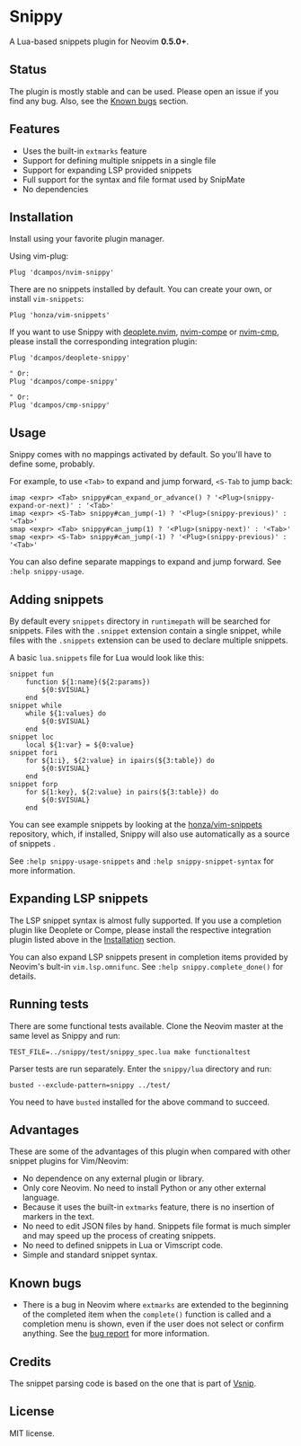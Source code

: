# Snippy

A Lua-based snippets plugin for Neovim **0.5.0+**.

## Status

The plugin is mostly stable and can be used. Please open an issue if you
find any bug. Also, see the [Known bugs](#known-bugs) section.

## Features

* Uses the built-in `extmarks` feature
* Support for defining multiple snippets in a single file
* Support for expanding LSP provided snippets
* Full support for the syntax and file format used by SnipMate
* No dependencies

## Installation

Install using your favorite plugin manager.

Using vim-plug:

```vim
Plug 'dcampos/nvim-snippy'
```

There are no snippets installed by default. You can create your own, or install
`vim-snippets`:

```vim
Plug 'honza/vim-snippets'
```

If you want to use Snippy with [deoplete.nvim][2], [nvim-compe][3] or [nvim-cmp][4], please install the
corresponding integration plugin:

```vim
Plug 'dcampos/deoplete-snippy'

" Or:
Plug 'dcampos/compe-snippy'

" Or:
Plug 'dcampos/cmp-snippy'
```

## Usage

Snippy comes with no mappings activated by default. So you'll have to define
some, probably.

For example, to use `<Tab>` to expand and jump forward, `<S-Tab` to jump back:

```vim
imap <expr> <Tab> snippy#can_expand_or_advance() ? '<Plug>(snippy-expand-or-next)' : '<Tab>'
imap <expr> <S-Tab> snippy#can_jump(-1) ? '<Plug>(snippy-previous)' : '<Tab>'
smap <expr> <Tab> snippy#can_jump(1) ? '<Plug>(snippy-next)' : '<Tab>'
smap <expr> <S-Tab> snippy#can_jump(-1) ? '<Plug>(snippy-previous)' : '<Tab>'
```

You can also define separate mappings to expand and jump forward. See `:help snippy-usage`.

## Adding snippets

By default every `snippets` directory in `runtimepath` will be searched for
snippets. Files with the `.snippet` extension contain a single snippet, while
files with the `.snippets` extension can be used to declare multiple snippets.

A basic `lua.snippets` file for Lua would look like this:

```vim-snippet
snippet fun
	function ${1:name}(${2:params})
		${0:$VISUAL}
	end
snippet while
	while ${1:values} do
		${0:$VISUAL}
	end
snippet loc
	local ${1:var} = ${0:value}
snippet fori
	for ${1:i}, ${2:value} in ipairs(${3:table}) do
		${0:$VISUAL}
	end
snippet forp
	for ${1:key}, ${2:value} in pairs(${3:table}) do
		${0:$VISUAL}
	end
```

You can see example snippets by looking at the [honza/vim-snippets][5]
repository, which, if installed, Snippy will also use automatically as a source
of snippets .

See `:help snippy-usage-snippets` and `:help snippy-snippet-syntax` for more
information.

## Expanding LSP snippets

The LSP snippet syntax is almost fully supported. If you use a completion plugin
like Deoplete or Compe, please install the respective integration plugin listed
above in the [Installation](#installation) section.

You can also expand LSP snippets present in completion items provided by Neovim's
bult-in `vim.lsp.omnifunc`. See `:help snippy.complete_done()` for details.

## Running tests

There are some functional tests available. Clone the Neovim master at the same
level as Snippy and run:

```
TEST_FILE=../snippy/test/snippy_spec.lua make functionaltest
```

Parser tests are run separately. Enter the `snippy/lua` directory and run:

```
busted --exclude-pattern=snippy ../test/
```

You need to have `busted` installed for the above command to succeed.

## Advantages

These are some of the advantages of this plugin when compared with other snippet plugins for Vim/Neovim:

* No dependence on any external plugin or library.
* Only core Neovim. No need to install Python or any other external language.
* Because it uses the built-in `extmarks` feature, there is no insertion of markers in the text.
* No need to edit JSON files by hand. Snippets file format is much simpler and may speed up the process of creating snippets.
* No need to defined snippets in Lua or Vimscript code.
* Simple and standard snippet syntax.

## Known bugs

* There is a bug in Neovim where `extmarks` are extended to the beginning of the completed item when the `complete()` function is called and a completion menu is shown, even if the user does not select or confirm anything. See the [bug report][1] for more information.

[1]: https://github.com/neovim/neovim/issues/13816
[2]: https://github.com/Shougo/deoplete.nvim
[3]: https://github.com/hrsh7th/nvim-compe
[4]: https://github.com/hrsh7th/nvim-cmp
[5]: https://github.com/honza/vim-snippets
[6]: https://github.com/hrsh7th/vim-vsnip

## Credits

The snippet parsing code is based on the one that is part of [Vsnip][6].

## License

MIT license.
